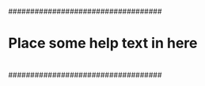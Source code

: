 ###################################
#
#  Place some help text in here
#
###################################